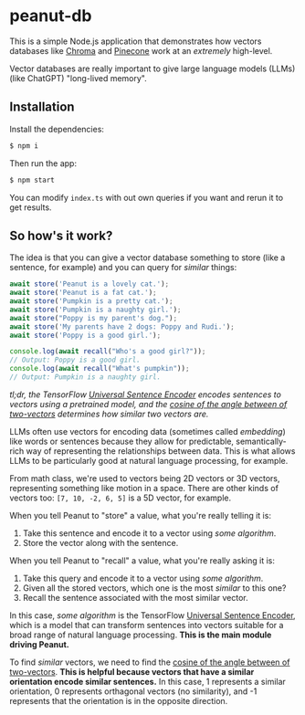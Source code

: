 # peanut-db

This is a simple Node.js application that demonstrates how vectors databases like [Chroma](https://github.com/chroma-core/chroma) and [Pinecone](https://www.pinecone.io/) work at an _extremely_ high-level.

Vector databases are really important to give large language models (LLMs) (like ChatGPT) "long-lived memory".

## Installation

Install the dependencies:

```sh
$ npm i
```

Then run the app:

```sh
$ npm start
```

You can modify `index.ts` with out own queries if you want and rerun it to get results.

## So how's it work?

The idea is that you can give a vector database something to store (like a sentence, for example) and you can query for _similar_ things:

```ts
await store('Peanut is a lovely cat.');
await store('Peanut is a fat cat.');
await store('Pumpkin is a pretty cat.');
await store('Pumpkin is a naughty girl.');
await store("Poppy is my parent's dog.");
await store('My parents have 2 dogs: Poppy and Rudi.');
await store('Poppy is a good girl.');

console.log(await recall("Who's a good girl?"));
// Output: Poppy is a good girl.
console.log(await recall("What's pumpkin"));
// Output: Pumpkin is a naughty girl.
```

_tl;dr, the TensorFlow [Universal Sentence Encoder](https://github.com/tensorflow/tfjs-models/tree/master/universal-sentence-encoder) encodes sentences to vectors using a pretrained model, and the [cosine of the angle between of two-vectors](https://en.wikipedia.org/wiki/Cosine_similarity) determines how similar two vectors are._

LLMs often use vectors for encoding data (sometimes called _embedding_) like words or sentences because they allow for predictable, semantically-rich way of representing the relationships between data. This is what allows LLMs to be particularly good at natural language processing, for example.

From math class, we're used to vectors being 2D vectors or 3D vectors, representing something like motion in a space. There are other kinds of vectors too: `[7, 10, -2, 6, 5]` is a 5D vector, for example.

When you tell Peanut to "store" a value, what you're really telling it is:

1. Take this sentence and encode it to a vector using _some algorithm_.
2. Store the vector along with the sentence.

When you tell Peanut to "recall" a value, what you're really asking it is:

1. Take this query and encode it to a vector using _some algorithm_.
2. Given all the stored vectors, which one is the most _similar_ to this one?
3. Recall the sentence associated with the most similar vector.

In this case, _some algorithm_ is the TensorFlow [Universal Sentence Encoder](https://github.com/tensorflow/tfjs-models/tree/master/universal-sentence-encoder), which is a model that can transform sentences into vectors suitable for a broad range of natural language processing. **This is the main module driving Peanut.**

To find _similar_ vectors, we need to find the [cosine of the angle between of two-vectors](https://en.wikipedia.org/wiki/Cosine_similarity). **This is helpful because vectors that have a similar orientation encode similar sentences.** In this case, 1 represents a similar orientation, 0 represents orthagonal vectors (no similarity), and -1 represents that the orientation is in the opposite direction.
